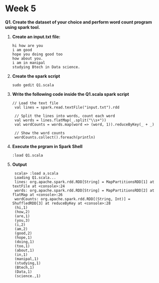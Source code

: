 # Week 5

**Q1. Create the dataset of your choice and perform word count program using spark tool.**

1. **Create an input.txt file:**
   ```plaintext
   hi how are you
   i am good
   hope you doing good too
   how about you.
   i am in manipal
   studying Btech in Data science.
   ```

2. **Create the spark script**
   ```
   sudo gedit Q1.scala
   ```
3. **Write the following code inside the Q1.scala spark script**
   ```
   // Load the text file
    val lines = spark.read.textFile("input.txt").rdd
   
    // Split the lines into words, count each word
    val words = lines.flatMap(_.split("\\s+"))
    val wordCounts = words.map(word => (word, 1)).reduceByKey(_ + _)
   
    // Show the word counts
    wordCounts.collect().foreach(println)
   ```
4. **Execute the prgram in Spark Shell**
   ```
   :load Q1.scala
   ```
5. **Output**
   ```
    scala> :load a.scala
    Loading Q1.scala...
    lines: org.apache.spark.rdd.RDD[String] = MapPartitionsRDD[1] at textFile at <console>:24
    words: org.apache.spark.rdd.RDD[String] = MapPartitionsRDD[2] at flatMap at <console>:26
    wordCounts: org.apache.spark.rdd.RDD[(String, Int)] = ShuffledRDD[3] at reduceByKey at <console>:28
    (hi,1)
    (how,2)
    (are,1)
    (you,3)
    (i,2)
    (am,2)
    (good,2)
    (hope,1)
    (doing,1)
    (too,1)
    (about,1)
    (in,1)
    (manipal,1)
    (studying,1)
    (Btech,1)
    (Data,1)
    (science.,1)
    ```
